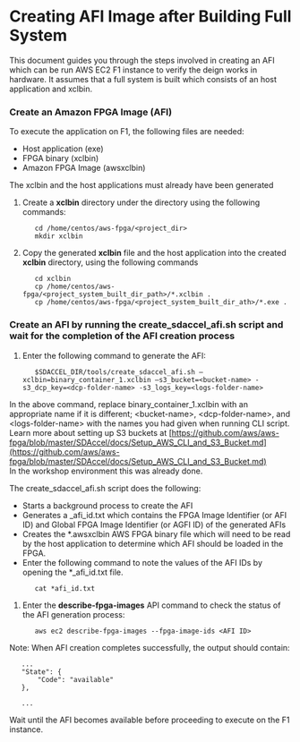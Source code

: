 # Creating AFI Image after Building Full System

This document guides you through the steps involved in creating an AFI which can be run AWS EC2 F1 instance to verify the deign works in hardware. It assumes that a full system is built which consists of an host application and xclbin. 

### Create an Amazon FPGA Image (AFI)

To execute the application on F1, the following files are needed:

- Host application (exe)
- FPGA binary (xclbin)
- Amazon FPGA Image (awsxclbin)

The xclbin and the host applications must already have been generated 

1. Create a **xclbin** directory under the <project> directory using the following commands:
   ```
      cd /home/centos/aws-fpga/<project_dir>
      mkdir xclbin
   ```
1. Copy the generated **xclbin** file and the host application into the created **xclbin** directory, using the following commands
   ```
      cd xclbin
      cp /home/centos/aws-fpga/<project_system_built_dir_path>/*.xclbin .
      cp /home/centos/aws-fpga/<project_system_built_dir_ath>/*.exe .
   ```
### Create an AFI by running the create\_sdaccel\_afi.sh script and wait for the completion of the AFI creation process
1. Enter the following command to generate the AFI:
   ```
      $SDACCEL_DIR/tools/create_sdaccel_afi.sh –xclbin=binary_container_1.xclbin –s3_bucket=<bucket-name> -s3_dcp_key=<dcp-folder-name> -s3_logs_key=<logs-folder-name>
   ```
In the above command, replace binary\_container\_1.xclbin with an appropriate name if it is different; &lt;bucket-name&gt;, &lt;dcp-folder-name&gt;, and &lt;logs-folder-name&gt; with the names you had given when running CLI script.  Learn more about setting up S3 buckets at [https://github.com/aws/aws-fpga/blob/master/SDAccel/docs/Setup_AWS_CLI_and_S3_Bucket.md](https://github.com/aws/aws-fpga/blob/master/SDAccel/docs/Setup_AWS_CLI_and_S3_Bucket.md)  
In the workshop environment this was already done.  

The create\_sdaccel\_afi.sh script does the following:

- Starts a background process to create the AFI
- Generates a \_afi\_id.txt which contains the FPGA Image Identifier (or AFI ID) and Global FPGA Image Identifier (or AGFI ID) of the generated AFIs
- Creates the \*.awsxclbin AWS FPGA binary file which will need to be read by the host application to determine which AFI should be loaded in the FPGA.
- Enter the following command to note the values of the AFI IDs by opening the *\_afi\_id.txt file.  
   ```
      cat *afi_id.txt
   ```
1. Enter the **describe-fpga-images** API command to check the status of the AFI generation process:
   ```
      aws ec2 describe-fpga-images --fpga-image-ids <AFI ID>
   ```
Note: When AFI creation completes successfully, the output should contain:
   ```
      ...
      "State": {
          "Code": "available"
      },
      
      ...
   ```  

Wait until the AFI becomes available before proceeding to execute on the F1 instance.

